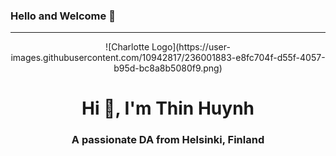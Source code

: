 ### Hello and Welcome 👋
---
<!--
**Susanhuynh/Susanhuynh** is a ✨ _special_ ✨ repository because its `README.md` (this file) appears on your GitHub profile.

Here are some ideas to get you started:

- 🔭 I’m currently working on ...
- 🌱 I’m currently learning ...
- 👯 I’m looking to collaborate on ...
- 🤔 I’m looking for help with ...
- 💬 Ask me about ...
- 📫 How to reach me: ...
- 😄 Pronouns: ...
- ⚡ Fun fact: ...
-->

<div align="center">![Charlotte Logo](https://user-images.githubusercontent.com/10942817/236001883-e8fc704f-d55f-4057-b95d-bc8a8b5080f9.png)</div>

<h1 align="center">Hi 👋, I'm Thin Huynh</h1>
<h3 align="center">A passionate DA from Helsinki, Finland</h3>
